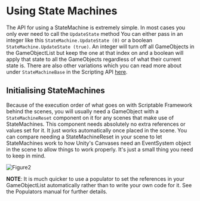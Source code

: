 # Using State Machines

The API for using a StateMachine is extremely simple. In most cases you only ever need to call the `UpdateState` method You can either pass in an integer like this `StateMachine.UpdateState (0)` or a boolean `StateMachine.UpdateState (true)`. An integer will turn off all GameObjects in the GameObjectList but keep the one at that index on and a boolean will apply that state to all the GameObjects regardless of what their current state is. There are also other variations which you can read more about under `StateMachineBase` in the Scripting API [here](~/api/ScriptableFramework.StateMachineBase.html#ScriptableFramework_StateMachineBase_UpdateState_System_Boolean_).

## Initialising StateMachines

Because of the execution order of what goes on with Scriptable Framework behind the scenes, you will usually need a GameObject with a `StateMachineReset` component on it for any scenes that make use of StateMachines. This component needs absolutely no extra references or values set for it. It just works automatically once placed in the scene. You can compare needing a StateMachineReset in your scene to let StateMachines work to how Unity's Canvases need an EventSystem object in the scene to allow things to work properly. It's just a small thing you need to keep in mind.

![Figure2](~/images/stateMachines2.png)

**NOTE**: It is much quicker to use a populator to set the references in your GameObjectList automatically rather than to write your own code for it. See the Populators manual for further details.